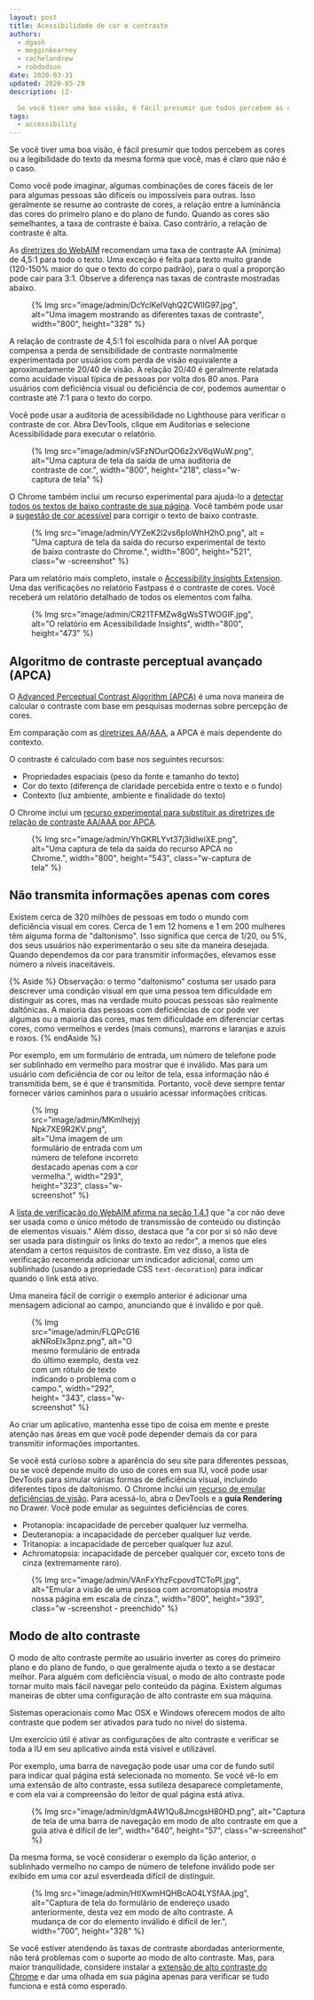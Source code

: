 ```yaml
---
layout: post
title: Acessibilidade de cor e contraste
authors:
  - dgash
  - megginkearney
  - rachelandrew
  - robdodson
date: 2020-03-31
updated: 2020-05-29
description: |2-

  Se você tiver uma boa visão, é fácil presumir que todos percebem as cores ou a legibilidade do texto da mesma forma que você, mas é claro que não é o caso.
tags:
  - accessibility
---
```


Se você tiver uma boa visão, é fácil presumir que todos percebem as cores ou a legibilidade do texto da mesma forma que você, mas é claro que não é o caso.

Como você pode imaginar, algumas combinações de cores fáceis de ler para algumas pessoas são difíceis ou impossíveis para outras. Isso geralmente se resume ao contraste de cores, a relação entre a luminância das cores do primeiro plano e do plano de fundo. Quando as cores são semelhantes, a taxa de contraste é baixa. Caso contrário, a relação de contraste é alta.

As [diretrizes do WebAIM](https://webaim.org/standards/wcag/) recomendam uma taxa de contraste AA (mínima) de 4,5:1 para todo o texto. Uma exceção é feita para texto muito grande (120-150% maior do que o texto do corpo padrão), para o qual a proporção pode cair para 3:1. Observe a diferença nas taxas de contraste mostradas abaixo.

<figure class="w-figure">{% Img src="image/admin/DcYclKelVqhQ2CWlIG97.jpg", alt="Uma imagem mostrando as diferentes taxas de contraste", width="800", height="328" %}</figure>

A relação de contraste de 4,5:1 foi escolhida para o nível AA porque compensa a perda de sensibilidade de contraste normalmente experimentada por usuários com perda de visão equivalente a aproximadamente 20/40 de visão. A relação 20/40 é geralmente relatada como acuidade visual típica de pessoas por volta dos 80 anos. Para usuários com deficiência visual ou deficiência de cor, podemos aumentar o contraste até 7:1 para o texto do corpo.

Você pode usar a auditoria de acessibilidade no Lighthouse para verificar o contraste de cor. Abra DevTools, clique em Auditorias e selecione Acessibilidade para executar o relatório.

<figure class="w-figure">{% Img src="image/admin/vSFzNOurQO6z2xV6qWuW.png", alt="Uma captura de tela da saída de uma auditoria de contraste de cor.", width="800", height="218", class="w-captura de tela" %}</figure>

O Chrome também inclui um recurso experimental para ajudá-lo a [detectar todos os textos de baixo contraste de sua página](https://developers.google.com/web/updates/2020/10/devtools#css-overview). Você também pode usar a [sugestão de cor acessível](https://developers.google.com/web/updates/2020/08/devtools#accessible-color) para corrigir o texto de baixo contraste.

<figure class="w-figure">{% Img src="image/admin/VYZeK2l2vs6pIoWhH2hO.png", alt = "Uma captura de tela da saída do recurso experimental de texto de baixo contraste do Chrome.", width="800", height="521", class="w -screenshot" %}</figure>

Para um relatório mais completo, instale o [Accessibility Insights Extension](https://accessibilityinsights.io/). Uma das verificações no relatório Fastpass é o contraste de cores. Você receberá um relatório detalhado de todos os elementos com falha.

<figure class="w-figure w-screenshot">{% Img src="image/admin/CR21TFMZw8gWsSTWOGIF.jpg", alt="O relatório em Acessibilidade Insights", width="800", height="473" %}</figure>

## Algoritmo de contraste perceptual avançado (APCA)

O [Advanced Perceptual Contrast Algorithm (APCA)](https://w3c.github.io/silver/guidelines/methods/Method-font-characteristic-contrast.html) é uma nova maneira de calcular o contraste com base em pesquisas modernas sobre percepção de cores.

Em comparação com as [diretrizes AA](https://www.w3.org/WAI/WCAG21/quickref/#contrast-minimum)/[AAA](https://www.w3.org/WAI/WCAG21/quickref/#contrast-enhanced), a APCA é mais dependente do contexto.

O contraste é calculado com base nos seguintes recursos:

- Propriedades espaciais (peso da fonte e tamanho do texto)
- Cor do texto (diferença de claridade percebida entre o texto e o fundo)
- Contexto (luz ambiente, ambiente e finalidade do texto)

O Chrome inclui um [recurso experimental para substituir as diretrizes de relação de contraste AA/AAA por APCA](https://developers.google.com/web/updates/2021/01/devtools#apca).

<figure class="w-figure">{% Img src="image/admin/YhGKRLYvt37j3ldlwiXE.png", alt="Uma captura de tela da saída do recurso APCA no Chrome.", width="800", height="543", class="w-captura de tela" %}</figure>

## Não transmita informações apenas com cores

Existem cerca de 320 milhões de pessoas em todo o mundo com deficiência visual em cores. Cerca de 1 em 12 homens e 1 em 200 mulheres têm alguma forma de "daltonismo". Isso significa que cerca de 1/20, ou 5%, dos seus usuários não experimentarão o seu site da maneira desejada. Quando dependemos da cor para transmitir informações, elevamos esse número a níveis inaceitáveis.

{% Aside %} Observação: o termo "daltonismo" costuma ser usado para descrever uma condição visual em que uma pessoa tem dificuldade em distinguir as cores, mas na verdade muito poucas pessoas são realmente daltônicas. A maioria das pessoas com deficiências de cor pode ver algumas ou a maioria das cores, mas tem dificuldade em diferenciar certas cores, como vermelhos e verdes (mais comuns), marrons e laranjas e azuis e roxos. {% endAside %}

Por exemplo, em um formulário de entrada, um número de telefone pode ser sublinhado em vermelho para mostrar que é inválido. Mas para um usuário com deficiência de cor ou leitor de tela, essa informação não é transmitida bem, se é que é transmitida. Portanto, você deve sempre tentar fornecer vários caminhos para o usuário acessar informações críticas.

<figure class="w-figure" style="width: 200px">{% Img src="image/admin/MKmlhejyjNpk7XE9R2KV.png", alt="Uma imagem de um formulário de entrada com um número de telefone incorreto destacado apenas com a cor vermelha.", width="293", height="323", class="w-screenshot" %}</figure>

A [lista de verificação do WebAIM afirma na seção 1.4.1](https://webaim.org/standards/wcag/checklist#sc1.4.1) que "a cor não deve ser usada como o único método de transmissão de conteúdo ou distinção de elementos visuais." Além disso, destaca que "a cor por si só não deve ser usada para distinguir os links do texto ao redor", a menos que eles atendam a certos requisitos de contraste. Em vez disso, a lista de verificação recomenda adicionar um indicador adicional, como um sublinhado (usando a propriedade CSS `text-decoration`) para indicar quando o link está ativo.

Uma maneira fácil de corrigir o exemplo anterior é adicionar uma mensagem adicional ao campo, anunciando que é inválido e por quê.

<figure class="w-figure" style="width: 200px">{% Img src="image/admin/FLQPcG16akNRoElx3pnz.png", alt="O mesmo formulário de entrada do último exemplo, desta vez com um rótulo de texto indicando o problema com o campo.", width="292", height= "343", class="w-screenshot" %}</figure>

Ao criar um aplicativo, mantenha esse tipo de coisa em mente e preste atenção nas áreas em que você pode depender demais da cor para transmitir informações importantes.

Se você está curioso sobre a aparência do seu site para diferentes pessoas, ou se você depende muito do uso de cores em sua IU, você pode usar DevTools para simular várias formas de deficiência visual, incluindo diferentes tipos de daltonismo. O Chrome inclui um [recurso de emular deficiências de visão](https://developers.google.com/web/updates/2020/03/devtools#vision-deficiencies). Para acessá-lo, abra o DevTools e a **guia Rendering** no Drawer. Você pode emular as seguintes deficiências de cores.

- Protanopia: incapacidade de perceber qualquer luz vermelha.
- Deuteranopia: a incapacidade de perceber qualquer luz verde.
- Tritanopia: a incapacidade de perceber qualquer luz azul.
- Achromatopsia: incapacidade de perceber qualquer cor, exceto tons de cinza (extremamente raro).

<figure class="w-figure">{% Img src="image/admin/VAnFxYhzFcpovdTCToPl.jpg", alt="Emular a visão de uma pessoa com acromatopsia mostra nossa página em escala de cinza.", width="800", height="393", class="w -screenshot - preenchido" %}</figure>

## Modo de alto contraste

O modo de alto contraste permite ao usuário inverter as cores do primeiro plano e do plano de fundo, o que geralmente ajuda o texto a se destacar melhor. Para alguém com deficiência visual, o modo de alto contraste pode tornar muito mais fácil navegar pelo conteúdo da página. Existem algumas maneiras de obter uma configuração de alto contraste em sua máquina.

Sistemas operacionais como Mac OSX e Windows oferecem modos de alto contraste que podem ser ativados para tudo no nível do sistema.

Um exercício útil é ativar as configurações de alto contraste e verificar se toda a IU em seu aplicativo ainda está visível e utilizável.

Por exemplo, uma barra de navegação pode usar uma cor de fundo sutil para indicar qual página está selecionada no momento. Se você vê-lo em uma extensão de alto contraste, essa sutileza desaparece completamente, e com ela vai a compreensão do leitor de qual página está ativa.

<figure class="w-figure" style="width: 500px">{% Img src="image/admin/dgmA4W1Qu8JmcgsH80HD.png", alt="Captura de tela de uma barra de navegação em modo de alto contraste em que a guia ativa é difícil de ler", width="640", height="57", class="w-screenshot" %}</figure>

Da mesma forma, se você considerar o exemplo da lição anterior, o sublinhado vermelho no campo de número de telefone inválido pode ser exibido em uma cor azul esverdeada difícil de distinguir.

<figure class="w-figure">{% Img src="image/admin/HtlXwmHQHBcAO4LYSfAA.jpg", alt="Captura de tela do formulário de endereço usado anteriormente, desta vez em modo de alto contraste. A mudança de cor do elemento inválido é difícil de ler.", width="700", height="328" %}</figure>

Se você estiver atendendo às taxas de contraste abordadas anteriormente, não terá problemas com o suporte ao modo de alto contraste. Mas, para maior tranquilidade, considere instalar a [extensão de alto contraste do Chrome](https://chrome.google.com/webstore/detail/high-contrast/djcfdncoelnlbldjfhinnjlhdjlikmph) e dar uma olhada em sua página apenas para verificar se tudo funciona e está como esperado.

